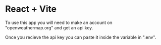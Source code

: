 # React + Vite

To use this app you will need to make an account on "openweathermap.org" and get an api key.

Once you recieve the api key you can paste it inside the variable in ".env".  